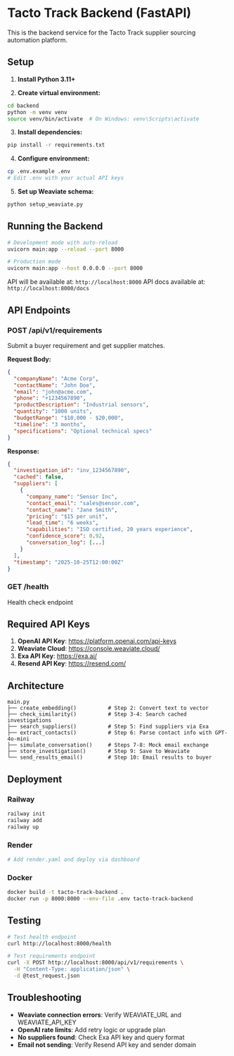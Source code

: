 # Tacto Track Backend (FastAPI)

This is the backend service for the Tacto Track supplier sourcing automation platform.

## Setup

1. **Install Python 3.11+**

2. **Create virtual environment:**
```bash
cd backend
python -m venv venv
source venv/bin/activate  # On Windows: venv\Scripts\activate
```

3. **Install dependencies:**
```bash
pip install -r requirements.txt
```

4. **Configure environment:**
```bash
cp .env.example .env
# Edit .env with your actual API keys
```

5. **Set up Weaviate schema:**
```bash
python setup_weaviate.py
```

## Running the Backend

```bash
# Development mode with auto-reload
uvicorn main:app --reload --port 8000

# Production mode
uvicorn main:app --host 0.0.0.0 --port 8000
```

API will be available at: `http://localhost:8000`
API docs available at: `http://localhost:8000/docs`

## API Endpoints

### POST /api/v1/requirements
Submit a buyer requirement and get supplier matches.

**Request Body:**
```json
{
  "companyName": "Acme Corp",
  "contactName": "John Doe",
  "email": "john@acme.com",
  "phone": "+1234567890",
  "productDescription": "Industrial sensors",
  "quantity": "1000 units",
  "budgetRange": "$10,000 - $20,000",
  "timeline": "3 months",
  "specifications": "Optional technical specs"
}
```

**Response:**
```json
{
  "investigation_id": "inv_1234567890",
  "cached": false,
  "suppliers": [
    {
      "company_name": "Sensor Inc",
      "contact_email": "sales@sensor.com",
      "contact_name": "Jane Smith",
      "pricing": "$15 per unit",
      "lead_time": "6 weeks",
      "capabilities": "ISO certified, 20 years experience",
      "confidence_score": 0.92,
      "conversation_log": [...]
    }
  ],
  "timestamp": "2025-10-25T12:00:00Z"
}
```

### GET /health
Health check endpoint

## Required API Keys

1. **OpenAI API Key**: https://platform.openai.com/api-keys
2. **Weaviate Cloud**: https://console.weaviate.cloud/
3. **Exa API Key**: https://exa.ai/
4. **Resend API Key**: https://resend.com/

## Architecture

```
main.py
├── create_embedding()          # Step 2: Convert text to vector
├── check_similarity()          # Step 3-4: Search cached investigations
├── search_suppliers()          # Step 5: Find suppliers via Exa
├── extract_contacts()          # Step 6: Parse contact info with GPT-4o-mini
├── simulate_conversation()     # Steps 7-8: Mock email exchange
├── store_investigation()       # Step 9: Save to Weaviate
└── send_results_email()        # Step 10: Email results to buyer
```

## Deployment

### Railway
```bash
railway init
railway add
railway up
```

### Render
```bash
# Add render.yaml and deploy via dashboard
```

### Docker
```bash
docker build -t tacto-track-backend .
docker run -p 8000:8000 --env-file .env tacto-track-backend
```

## Testing

```bash
# Test health endpoint
curl http://localhost:8000/health

# Test requirements endpoint
curl -X POST http://localhost:8000/api/v1/requirements \
  -H "Content-Type: application/json" \
  -d @test_request.json
```

## Troubleshooting

- **Weaviate connection errors**: Verify WEAVIATE_URL and WEAVIATE_API_KEY
- **OpenAI rate limits**: Add retry logic or upgrade plan
- **No suppliers found**: Check Exa API key and query format
- **Email not sending**: Verify Resend API key and sender domain
